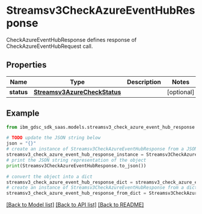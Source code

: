 # Streamsv3CheckAzureEventHubResponse

CheckAzureEventHubResponse defines response of CheckAzureEventHubRequest call.

## Properties

Name | Type | Description | Notes
------------ | ------------- | ------------- | -------------
**status** | [**Streamsv3AzureCheckStatus**](Streamsv3AzureCheckStatus.md) |  | [optional] 

## Example

```python
from ibm_gdsc_sdk_saas.models.streamsv3_check_azure_event_hub_response import Streamsv3CheckAzureEventHubResponse

# TODO update the JSON string below
json = "{}"
# create an instance of Streamsv3CheckAzureEventHubResponse from a JSON string
streamsv3_check_azure_event_hub_response_instance = Streamsv3CheckAzureEventHubResponse.from_json(json)
# print the JSON string representation of the object
print(Streamsv3CheckAzureEventHubResponse.to_json())

# convert the object into a dict
streamsv3_check_azure_event_hub_response_dict = streamsv3_check_azure_event_hub_response_instance.to_dict()
# create an instance of Streamsv3CheckAzureEventHubResponse from a dict
streamsv3_check_azure_event_hub_response_from_dict = Streamsv3CheckAzureEventHubResponse.from_dict(streamsv3_check_azure_event_hub_response_dict)
```
[[Back to Model list]](../README.md#documentation-for-models) [[Back to API list]](../README.md#documentation-for-api-endpoints) [[Back to README]](../README.md)


